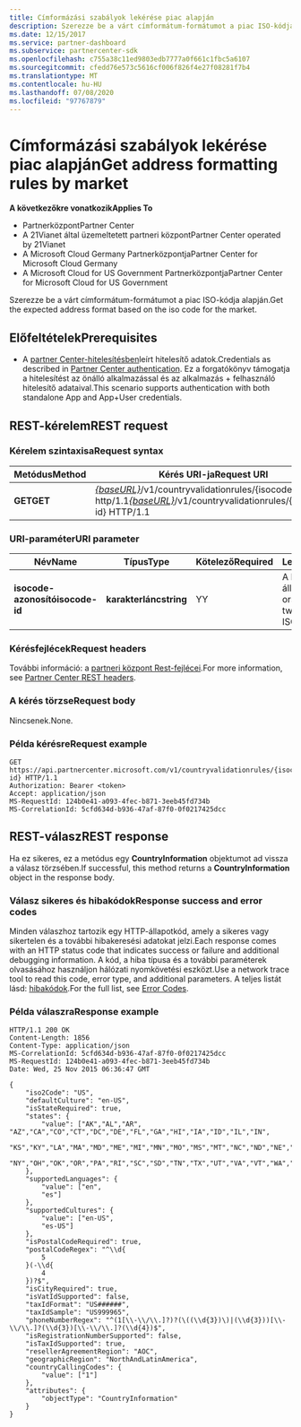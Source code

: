 ```yaml
---
title: Címformázási szabályok lekérése piac alapján
description: Szerezze be a várt címformátum-formátumot a piac ISO-kódja alapján.
ms.date: 12/15/2017
ms.service: partner-dashboard
ms.subservice: partnercenter-sdk
ms.openlocfilehash: c755a38c11ed9803edb7777a0f661c1fbc5a6107
ms.sourcegitcommit: cfedd76e573c5616cf006f826f4e27f08281f7b4
ms.translationtype: MT
ms.contentlocale: hu-HU
ms.lasthandoff: 07/08/2020
ms.locfileid: "97767879"
---
```

# <a name="get-address-formatting-rules-by-market"></a><span data-ttu-id="52d07-103">Címformázási szabályok lekérése piac alapján</span><span class="sxs-lookup"><span data-stu-id="52d07-103">Get address formatting rules by market</span></span>

<span data-ttu-id="52d07-104">**A következőkre vonatkozik**</span><span class="sxs-lookup"><span data-stu-id="52d07-104">**Applies To**</span></span>

- <span data-ttu-id="52d07-105">Partnerközpont</span><span class="sxs-lookup"><span data-stu-id="52d07-105">Partner Center</span></span>
- <span data-ttu-id="52d07-106">A 21Vianet által üzemeltetett partneri központ</span><span class="sxs-lookup"><span data-stu-id="52d07-106">Partner Center operated by 21Vianet</span></span>
- <span data-ttu-id="52d07-107">A Microsoft Cloud Germany Partnerközpontja</span><span class="sxs-lookup"><span data-stu-id="52d07-107">Partner Center for Microsoft Cloud Germany</span></span>
- <span data-ttu-id="52d07-108">A Microsoft Cloud for US Government Partnerközpontja</span><span class="sxs-lookup"><span data-stu-id="52d07-108">Partner Center for Microsoft Cloud for US Government</span></span>

<span data-ttu-id="52d07-109">Szerezze be a várt címformátum-formátumot a piac ISO-kódja alapján.</span><span class="sxs-lookup"><span data-stu-id="52d07-109">Get the expected address format based on the iso code for the market.</span></span>

## <a name="prerequisites"></a><span data-ttu-id="52d07-110">Előfeltételek</span><span class="sxs-lookup"><span data-stu-id="52d07-110">Prerequisites</span></span>

- <span data-ttu-id="52d07-111">A [partner Center-hitelesítésben](partner-center-authentication.md)leírt hitelesítő adatok.</span><span class="sxs-lookup"><span data-stu-id="52d07-111">Credentials as described in [Partner Center authentication](partner-center-authentication.md).</span></span> <span data-ttu-id="52d07-112">Ez a forgatókönyv támogatja a hitelesítést az önálló alkalmazással és az alkalmazás + felhasználó hitelesítő adataival.</span><span class="sxs-lookup"><span data-stu-id="52d07-112">This scenario supports authentication with both standalone App and App+User credentials.</span></span>

## <a name="rest-request"></a><span data-ttu-id="52d07-113">REST-kérelem</span><span class="sxs-lookup"><span data-stu-id="52d07-113">REST request</span></span>

### <a name="request-syntax"></a><span data-ttu-id="52d07-114">Kérelem szintaxisa</span><span class="sxs-lookup"><span data-stu-id="52d07-114">Request syntax</span></span>

| <span data-ttu-id="52d07-115">Metódus</span><span class="sxs-lookup"><span data-stu-id="52d07-115">Method</span></span>  | <span data-ttu-id="52d07-116">Kérés URI-ja</span><span class="sxs-lookup"><span data-stu-id="52d07-116">Request URI</span></span>                                                                                 |
|---------|---------------------------------------------------------------------------------------------|
| <span data-ttu-id="52d07-117">**GET**</span><span class="sxs-lookup"><span data-stu-id="52d07-117">**GET**</span></span> | <span data-ttu-id="52d07-118">[*{baseURL}*](partner-center-rest-urls.md)/v1/countryvalidationrules/{isocode-ID} http/1.1</span><span class="sxs-lookup"><span data-stu-id="52d07-118">[*{baseURL}*](partner-center-rest-urls.md)/v1/countryvalidationrules/{isocode-id} HTTP/1.1</span></span> |

### <a name="uri-parameter"></a><span data-ttu-id="52d07-119">URI-paraméter</span><span class="sxs-lookup"><span data-stu-id="52d07-119">URI parameter</span></span>

| <span data-ttu-id="52d07-120">Név</span><span class="sxs-lookup"><span data-stu-id="52d07-120">Name</span></span>           | <span data-ttu-id="52d07-121">Típus</span><span class="sxs-lookup"><span data-stu-id="52d07-121">Type</span></span>       | <span data-ttu-id="52d07-122">Kötelező</span><span class="sxs-lookup"><span data-stu-id="52d07-122">Required</span></span> | <span data-ttu-id="52d07-123">Leírás</span><span class="sxs-lookup"><span data-stu-id="52d07-123">Description</span></span>                         |
|----------------|------------|----------|-------------------------------------|
| <span data-ttu-id="52d07-124">**isocode-azonosító**</span><span class="sxs-lookup"><span data-stu-id="52d07-124">**isocode-id**</span></span> | <span data-ttu-id="52d07-125">**karakterlánc**</span><span class="sxs-lookup"><span data-stu-id="52d07-125">**string**</span></span> | <span data-ttu-id="52d07-126">Y</span><span class="sxs-lookup"><span data-stu-id="52d07-126">Y</span></span>        | <span data-ttu-id="52d07-127">A két karakterből álló ISO-országkód.</span><span class="sxs-lookup"><span data-stu-id="52d07-127">The two-character ISO country code.</span></span> |

### <a name="request-headers"></a><span data-ttu-id="52d07-128">Kérésfejlécek</span><span class="sxs-lookup"><span data-stu-id="52d07-128">Request headers</span></span>

<span data-ttu-id="52d07-129">További információ: a [partneri központ Rest-fejlécei](headers.md).</span><span class="sxs-lookup"><span data-stu-id="52d07-129">For more information, see [Partner Center REST headers](headers.md).</span></span>

### <a name="request-body"></a><span data-ttu-id="52d07-130">A kérés törzse</span><span class="sxs-lookup"><span data-stu-id="52d07-130">Request body</span></span>

<span data-ttu-id="52d07-131">Nincsenek.</span><span class="sxs-lookup"><span data-stu-id="52d07-131">None.</span></span>

### <a name="request-example"></a><span data-ttu-id="52d07-132">Példa kérésre</span><span class="sxs-lookup"><span data-stu-id="52d07-132">Request example</span></span>

```http
GET https://api.partnercenter.microsoft.com/v1/countryvalidationrules/{isocode-id} HTTP/1.1
Authorization: Bearer <token>
Accept: application/json
MS-RequestId: 124b0e41-a093-4fec-b871-3eeb45fd734b
MS-CorrelationId: 5cfd634d-b936-47af-87f0-0f0217425dcc
```

## <a name="rest-response"></a><span data-ttu-id="52d07-133">REST-válasz</span><span class="sxs-lookup"><span data-stu-id="52d07-133">REST response</span></span>

<span data-ttu-id="52d07-134">Ha ez sikeres, ez a metódus egy **CountryInformation** objektumot ad vissza a válasz törzsében.</span><span class="sxs-lookup"><span data-stu-id="52d07-134">If successful, this method returns a **CountryInformation** object in the response body.</span></span>

### <a name="response-success-and-error-codes"></a><span data-ttu-id="52d07-135">Válasz sikeres és hibakódok</span><span class="sxs-lookup"><span data-stu-id="52d07-135">Response success and error codes</span></span>

<span data-ttu-id="52d07-136">Minden válaszhoz tartozik egy HTTP-állapotkód, amely a sikeres vagy sikertelen és a további hibakeresési adatokat jelzi.</span><span class="sxs-lookup"><span data-stu-id="52d07-136">Each response comes with an HTTP status code that indicates success or failure and additional debugging information.</span></span> <span data-ttu-id="52d07-137">A kód, a hiba típusa és a további paraméterek olvasásához használjon hálózati nyomkövetési eszközt.</span><span class="sxs-lookup"><span data-stu-id="52d07-137">Use a network trace tool to read this code, error type, and additional parameters.</span></span> <span data-ttu-id="52d07-138">A teljes listát lásd: [hibakódok](error-codes.md).</span><span class="sxs-lookup"><span data-stu-id="52d07-138">For the full list, see [Error Codes](error-codes.md).</span></span>

### <a name="response-example"></a><span data-ttu-id="52d07-139">Példa válaszra</span><span class="sxs-lookup"><span data-stu-id="52d07-139">Response example</span></span>

```http
HTTP/1.1 200 OK
Content-Length: 1856
Content-Type: application/json
MS-CorrelationId: 5cfd634d-b936-47af-87f0-0f0217425dcc
MS-RequestId: 124b0e41-a093-4fec-b871-3eeb45fd734b
Date: Wed, 25 Nov 2015 06:36:47 GMT

{
    "iso2Code": "US",
    "defaultCulture": "en-US",
    "isStateRequired": true,
    "states": {
        "value": ["AK","AL","AR", "AZ","CA","CO","CT","DC","DE","FL","GA","HI","IA","ID","IL","IN",
        "KS","KY","LA","MA","MD","ME","MI","MN","MO","MS","MT","NC","ND","NE","NH","NJ","NM","NV",
        "NY","OH","OK","OR","PA","RI","SC","SD","TN","TX","UT","VA","VT","WA","WI","WV","WY"]
    },
    "supportedLanguages": {
        "value": ["en",
        "es"]
    },
    "supportedCultures": {
        "value": ["en-US",
        "es-US"]
    },
    "isPostalCodeRequired": true,
    "postalCodeRegex": "^\\d{
        5
    }(-\\d{
        4
    })?$",
    "isCityRequired": true,
    "isVatIdSupported": false,
    "taxIdFormat": "US######",
    "taxIdSample": "US999965",
    "phoneNumberRegex": "^(1[\\-\\/\\.]?)?(\((\\d{3})\)|(\\d{3}))[\\-\\/\\.]?(\\d{3})[\\-\\/\\.]?(\\d{4})$",
    "isRegistrationNumberSupported": false,
    "isTaxIdSupported": true,
    "resellerAgreementRegion": "AOC",
    "geographicRegion": "NorthAndLatinAmerica",
    "countryCallingCodes": {
        "value": ["1"]
    },
    "attributes": {
        "objectType": "CountryInformation"
    }
}
```
